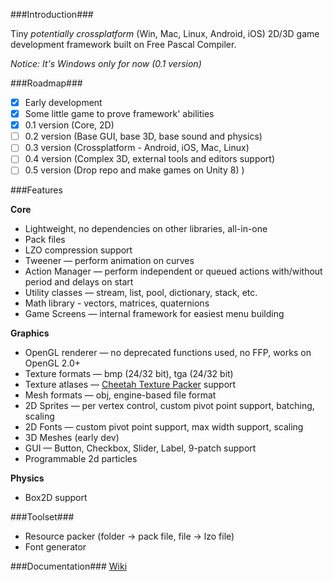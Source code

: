 ###Introduction###   

Tiny *potentially crossplatform* (Win, Mac, Linux, Android, iOS) 2D/3D game development framework built on  Free Pascal Compiler.

*Notice: It's Windows only for now (0.1 version)*

###Roadmap###

 - [x] Early development
 - [x] Some little game to prove framework' abilities
 - [x] 0.1 version (Core, 2D) 
 - [ ] 0.2 version (Base GUI, base 3D, base sound and physics)
 - [ ] 0.3 version (Crossplatform - Android, iOS, Mac, Linux)
 - [ ] 0.4 version (Complex 3D, external tools and editors support)
 - [ ] 0.5 version (Drop repo and make games on Unity 8) )

###Features

**Core**
* Lightweight, no dependencies on other libraries, all-in-one
* Pack files
* LZO compression support
* Tweener — perform animation on curves
* Action Manager — perform independent or queued actions with/without period and delays on start
* Utility classes — stream, list<T>, pool<T>, dictionary<T>, stack<T>, etc.
* Math library - vectors, matrices, quaternions
* Game Screens — internal framework for easiest menu building

**Graphics**
* OpenGL renderer — no deprecated functions used, no FFP, works on OpenGL 2.0+
* Texture formats — bmp (24/32 bit), tga (24/32 bit)
* Texture atlases — [Cheetah Texture Packer](https://github.com/scriptum/Cheetah-Texture-Packer) support
* Mesh formats — obj, engine-based file format
* 2D Sprites — per vertex control, custom pivot point support, batching, scaling
* 2D Fonts — custom pivot point support, max width support, scaling
* 3D Meshes (early dev)
* GUI — Button, Checkbox, Slider, Label, 9-patch support
* Programmable 2d particles

**Physics**
* Box2D support

###Toolset###
* Resource packer (folder -> pack file, file -> lzo file)
* Font generator

###Documentation###
[Wiki](https://github.com/perfectdaemon/tiny-glr/wiki)

